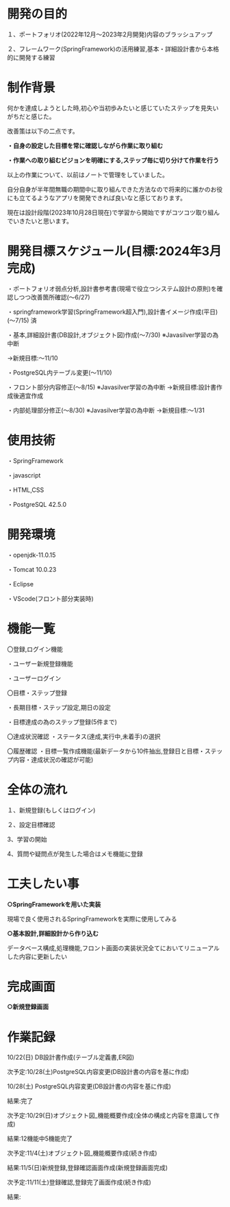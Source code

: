 # 開発の目的
１、ポートフォリオ(2022年12月～2023年2月開発)内容のブラッシュアップ

２、フレームワーク(SpringFramework)の活用練習,基本・詳細設計書から本格的に開発する練習

# 制作背景

何かを達成しようとした時,初心や当初歩みたいと感じていたステップを見失いがちだと感じた。

改善策は以下の二点です。

**・自身の設定した目標を常に確認しながら作業に取り組む**

**・作業への取り組むビジョンを明確にする,ステップ毎に切り分けて作業を行う**


以上の作業について、以前はノートで管理をしていました。

自分自身が半年間無職の期間中に取り組んできた方法なので将来的に誰かのお役にも立てるようなアプリを開発できれば良いなと感じております。

現在は設計段階(2023年10月28日現在)で学習から開始ですがコツコツ取り組んでいきたいと思います。

# 開発目標スケジュール(目標:2024年3月完成)
・ポートフォリオ弱点分析,設計書参考書(現場で役立つシステム設計の原則)を確認しつつ改善箇所確認(～6/27)

・springframework学習(SpringFramework超入門),設計書イメージ作成(平日)(～7/15) 済

・基本,詳細設計書(DB設計,オブジェクト図)作成(～7/30)
※Javasilver学習の為中断

→新規目標:～11/10

・PostgreSQL内テーブル変更(～11/10)

・フロント部分内容修正(～8/15)
※Javasilver学習の為中断
→新規目標:設計書作成後適宜作成

・内部処理部分修正(～8/30)
※Javasilver学習の為中断
→新規目標:～1/31

# 使用技術

・SpringFramework

・javascript

・HTML,CSS

・PostgreSQL 42.5.0

# 開発環境

・openjdk-11.0.15

・Tomcat 10.0.23

・Eclipse

・VScode(フロント部分実装時)

# 機能一覧

〇登録,ログイン機能

・ユーザー新規登録機能

・ユーザーログイン

〇目標・ステップ登録

・長期目標・ステップ設定,期日の設定

・目標達成の為のステップ登録(5件まで)

〇達成状況確認
・ステータス(達成,実行中,未着手)の選択

〇履歴確認
・目標一覧作成機能(最新データから10件抽出,登録日と目標・ステップ内容・達成状況の確認が可能)

# 全体の流れ
１、新規登録(もしくはログイン)

２、設定目標確認

3、学習の開始

4、質問や疑問点が発生した場合はメモ機能に登録

# 工夫したい事

**○SpringFrameworkを用いた実装**

現場で良く使用されるSpringFrameworkを実際に使用してみる

**○基本設計,詳細設計から作り込む**

データベース構成,処理機能,フロント画面の実装状況全てにおいてリニューアルした内容に更新したい

# 完成画面
**○新規登録画面**

# 作業記録

10/22(日) DB設計書作成(テーブル定義書,ER図)

次予定:10/28(土)PostgreSQL内容変更(DB設計書の内容を基に作成)

10/28(土) PostgreSQL内容変更(DB設計書の内容を基に作成)

結果:完了

次予定:10/29(日)オブジェクト図_機能概要作成(全体の構成と内容を意識して作成)

結果:12機能中5機能完了

次予定:11/4(土)オブジェクト図_機能概要作成(続き作成)

結果:11/5(日)新規登録,登録確認画面作成(新規登録画面完成)

次予定:11/11(土)登録確認,登録完了画面作成(続き作成)

結果: